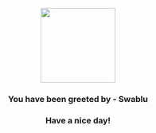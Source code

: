 <p align="center">
            <img src="https://raw.githubusercontent.com/PokeAPI/sprites/master/sprites/pokemon/333.png" width="150" height="150">
          </p>
          <h3 align="center">You have been greeted by - <b>Swablu</b></h3>
          <h3 align="center">Have a nice day!</h3>
        